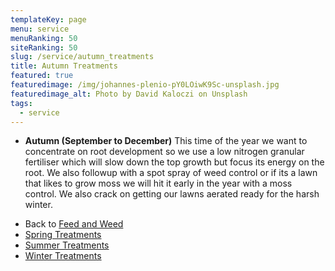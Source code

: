 ```yaml
---
templateKey: page
menu: service
menuRanking: 50
siteRanking: 50
slug: /service/autumn_treatments
title: Autumn Treatments
featured: true
featuredimage: /img/johannes-plenio-pY0LOiwK9Sc-unsplash.jpg
featuredimage_alt: Photo by David Kaloczi on Unsplash
tags:
  - service
---
```


* **Autumn (September to December)**
  This time of the year we want to concentrate on root development so we use a low nitrogen granular fertiliser which will slow down the top growth but focus its energy on the root. We also followup with a spot spray of weed control or if its a lawn that likes to grow moss we will hit it early in the year with a moss control.  We also crack on getting our lawns aerated ready for the harsh winter.

- Back to [Feed and Weed](/service/essential_treatments)
- [Spring Treatments](/service/spring_treatments)
- [Summer Treatments](/service/summer_treatments)
- [Winter Treatments](/service/winter_treatments)